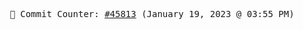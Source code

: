 <p align="center">
    <samp>
        📮 Commit Counter: <a href="https://github.com/Javascript-void0/Javascript-void0/commits/main">#45813</a> (January 19, 2023 @ 03:55 PM)
    </samp>
</p>